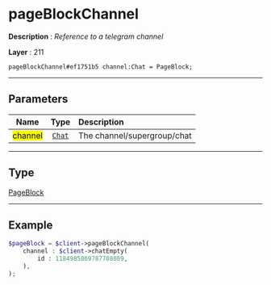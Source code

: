 # pageBlockChannel

**Description** : *Reference to a telegram channel*

**Layer** : 211

```tl
pageBlockChannel#ef1751b5 channel:Chat = PageBlock;
```

---

## Parameters

| Name | Type | Description |
| :---: | :---: | :--- |
| <mark>channel</mark> | [`Chat`](type/Chat) | The channel/supergroup/chat |

---

## Type

[PageBlock](type/PageBlock)

---

## Example

```php
$pageBlock = $client->pageBlockChannel(
	channel : $client->chatEmpty(
		id : 1184985869787788089,
	),
);
```